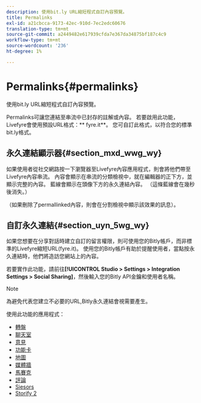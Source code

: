 ```yaml
---
description: 使用bit.ly URL縮短程式自訂內容預覽。
title: Permalinks
exl-id: a21cbcca-9173-42ec-910d-7ec2edc60676
translation-type: tm+mt
source-git-commit: a2449482e617939cfda7e367da34875bf187c4c9
workflow-type: tm+mt
source-wordcount: '236'
ht-degree: 1%

---
```


# Permalinks{#permalinks}

使用bit.ly URL縮短程式自訂內容預覽。

Permalinks可讓您連結至串流中已封存的註解或內容。 若要啟用此功能，Livefyre會使用預設URL格式：** fyre.it**。 您可自訂此格式，以符合您的標準bit.ly格式。

## 永久連結顯示器{#section_mxd_wwg_wy}

如果使用者從社交網路按一下瀏覽器至Livefyre內容應用程式，則會將他們帶至Livefyre內容串流。 內容會顯示在串流的分類檢視中，就在編輯器的正下方，並顯示完整的內容。 藍線會顯示在頭像下方的永久連結內容。 （這條藍線會在幾秒後消失。）

（如果刪除了permallinked內容，則會在分割檢視中顯示該效果的訊息）。

## 自訂永久連結{#section_uyn_5wg_wy}

如果您想要在分享對話時建立自訂的留言權限，則可使用您的Bitly帳戶，而非標準的Livefyre縮短URL(fyre.it)。 使用您的Bitly帳戶有助於提醒使用者，當點按永久連結時，他們將造訪您網站上的內容。

若要實作此功能，請前往&#x200B;**[!UICONTROL Studio > Settings > Integration Settings > Social Sharing]**，然後輸入您的Bitly API金鑰和使用者名稱。

>[!NOTE]
>
>為避免代表您建立不必要的URL,Bitly永久連結會視需要產生。

使用此功能的應用程式：

* [轉盤](/help/using/c-about-apps/c-carousel-app/c-carousel-app.md#c_carousel_app)
* [聊天室](/help/using/c-about-apps/c-chat-app/c-chat-app.md#c_chat_app)
* [意見](/help/using/c-about-apps/c-comments/c-comments.md)
* [功能卡](/help/using/c-about-apps/c-feature-card-app/c-feature-card-app.md#c_feature_card_app)
* [地圖](/help/using/c-about-apps/c-map-app/c-map-app.md#c_map_app)
* [媒體牆](/help/using/c-about-apps/c-media-wall-app/c-media-wall-app.md#c_media_wall_app)
* [馬賽克](/help/using/c-about-apps/c-mosaic-app/c-mosaic-app.md#c_mosaic_app)
* [評論](/help/using/c-about-apps/c-reviews-app/c-reviews-app.md#c_reviews_app)
* [Siesors](/help/using/c-about-apps/c-sidenotes-app/c-sidenotes-app.md#c_sidenotes_app)
* [Storify 2](/help/using/c-about-apps/c-storify2/c-storify2.md#c_storify2)
